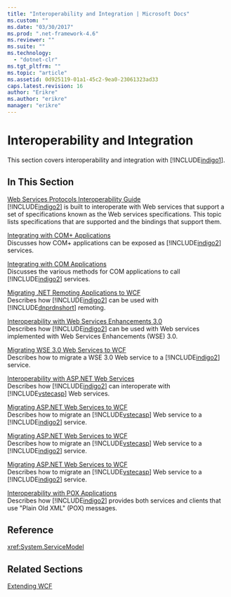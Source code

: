 ```yaml
---
title: "Interoperability and Integration | Microsoft Docs"
ms.custom: ""
ms.date: "03/30/2017"
ms.prod: ".net-framework-4.6"
ms.reviewer: ""
ms.suite: ""
ms.technology: 
  - "dotnet-clr"
ms.tgt_pltfrm: ""
ms.topic: "article"
ms.assetid: 0d925119-01a1-45c2-9ea0-23061323ad33
caps.latest.revision: 16
author: "Erikre"
ms.author: "erikre"
manager: "erikre"
---
```

# Interoperability and Integration
This section covers interoperability and integration with [!INCLUDE[indigo1](../../../../includes/indigo1-md.md)].  
  
## In This Section  
 [Web Services Protocols Interoperability Guide](../../../../docs/framework/wcf/feature-details/web-services-protocols-interoperability-guide.md)  
 [!INCLUDE[indigo2](../../../../includes/indigo2-md.md)] is built to interoperate with Web services that support a set of specifications known as the Web services specifications. This topic lists specifications that are supported and the bindings that support them.  
  
 [Integrating with COM+ Applications](../../../../docs/framework/wcf/feature-details/integrating-with-com-plus-applications.md)  
 Discusses how COM+ applications can be exposed as [!INCLUDE[indigo2](../../../../includes/indigo2-md.md)] services.  
  
 [Integrating with COM Applications](../../../../docs/framework/wcf/feature-details/integrating-with-com-applications.md)  
 Discusses the various methods for COM applications to call [!INCLUDE[indigo2](../../../../includes/indigo2-md.md)] services.  
  
 [Migrating .NET Remoting Applications to WCF](../../../../docs/framework/wcf/feature-details/migrating-net-remoting-applications-to-wcf.md)  
 Describes how [!INCLUDE[indigo2](../../../../includes/indigo2-md.md)] can be used with [!INCLUDE[dnprdnshort](../../../../includes/dnprdnshort-md.md)] remoting.  
  
 [Interoperability with Web Services Enhancements 3.0](../../../../docs/framework/wcf/feature-details/interoperability-with-web-services-enhancements-3-0.md)  
 Describes how [!INCLUDE[indigo2](../../../../includes/indigo2-md.md)] can be used with Web services implemented with Web Services Enhancements (WSE) 3.0.  
  
 [Migrating WSE 3.0 Web Services to WCF](../../../../docs/framework/wcf/feature-details/migrating-wse-3-0-web-services-to-wcf.md)  
 Describes how to migrate a WSE 3.0 Web service to a [!INCLUDE[indigo2](../../../../includes/indigo2-md.md)] service.  
  
 [Interoperability with ASP.NET Web Services](../../../../docs/framework/wcf/feature-details/interoperability-with-asp-net-web-services.md)  
 Describes how [!INCLUDE[indigo2](../../../../includes/indigo2-md.md)] can interoperate with [!INCLUDE[vstecasp](../../../../includes/vstecasp-md.md)] Web services.  
  
 [Migrating ASP.NET Web Services to WCF](../../../../docs/framework/wcf/feature-details/migrating-asp-net-web-services-to-wcf.md)  
 Describes how to migrate an [!INCLUDE[vstecasp](../../../../includes/vstecasp-md.md)] Web service to a [!INCLUDE[indigo2](../../../../includes/indigo2-md.md)] service.  
  
 [Migrating ASP.NET Web Services to WCF](../../../../docs/framework/wcf/feature-details/migrating-asp-net-web-services-to-wcf.md)  
 Describes how to migrate an [!INCLUDE[vstecasp](../../../../includes/vstecasp-md.md)] Web service to a [!INCLUDE[indigo2](../../../../includes/indigo2-md.md)] service.  
  
 [Migrating ASP.NET Web Services to WCF](../../../../docs/framework/wcf/feature-details/migrating-asp-net-web-services-to-wcf.md)  
 Describes how to migrate an [!INCLUDE[vstecasp](../../../../includes/vstecasp-md.md)] Web service to a [!INCLUDE[indigo2](../../../../includes/indigo2-md.md)] service.  
  
 [Interoperability with POX Applications](../../../../docs/framework/wcf/feature-details/interoperability-with-pox-applications.md)  
 Describes how [!INCLUDE[indigo2](../../../../includes/indigo2-md.md)] provides both services and clients that use "Plain Old XML" (POX) messages.  
  
## Reference  
 <xref:System.ServiceModel>  
  
## Related Sections  
 [Extending WCF](../../../../docs/framework/wcf/extending/extending-wcf.md)
